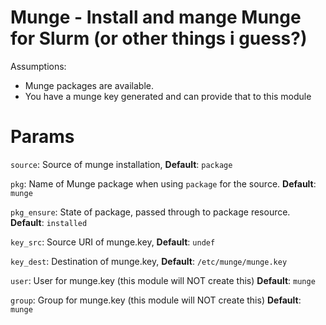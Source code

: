 # Munge - Install and mange Munge for Slurm (or other things i guess?)

Assumptions:

* Munge packages are available.
* You have a munge key generated and can provide that to this module

Params
======
`source`: Source of munge installation, **Default**: `package`

`pkg`: Name of Munge package when using `package` for the source. **Default**: `munge`

`pkg_ensure`: State of package, passed through to package resource. **Default**: `installed`

`key_src`: Source URI of munge.key, **Default**: `undef`

`key_dest`: Destination of munge.key, **Default**: `/etc/munge/munge.key`

`user`: User for munge.key (this module will NOT create this) **Default**: `munge`

`group`: Group for munge.key (this module will NOT create this) **Default**: `munge`
